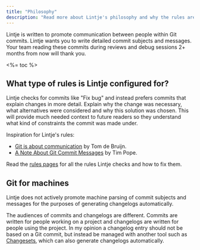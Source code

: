 ```yaml
---
title: "Philosophy"
description: "Read more about Lintje's philosophy and why the rules are the way they are."
---
```


Lintje is written to promote communication between people within Git commits. Lintje wants you to write detailed commit subjects and messages. Your team reading these commits during reviews and debug sessions 2+ months from now will thank you.

<%= toc %>

## What type of rules is Lintje configured for?

Lintje checks for commits like "Fix bug" and instead prefers commits that explain changes in more detail. Explain why the change was necessary, what alternatives were considered and why this solution was chosen. This will provide much needed context to future readers so they understand what kind of constraints the commit was made under.

Inspiration for Lintje's rules:

- [Git is about communication](https://tomdebruijn.com/posts/git-is-about-communication/) by Tom de Bruijn.
- [A Note About Git Commit Messages](https://tbaggery.com/2008/04/19/a-note-about-git-commit-messages.html) by Tim Pope.

Read the [rules pages](/docs/rules) for all the rules Lintje checks and how to fix them.

## Git for machines

Lintje does not actively promote machine parsing of commit subjects and messages for the purposes of generating changelogs automatically.

The audiences of commits and changelogs are different. Commits are written for people working on a project and changelogs are written for people using the project. In my opinion a changelog entry should not be based on a Git commit, but instead be managed with another tool such as [Changesets](https://github.com/atlassian/changesets), which can also generate changelogs automatically.
